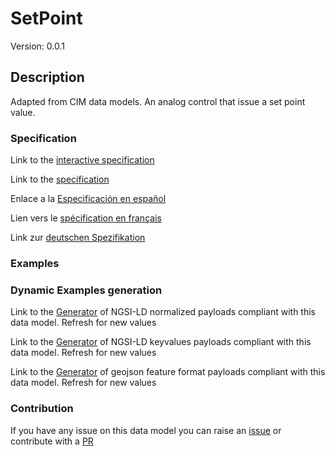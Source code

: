 # SetPoint
Version: 0.0.1

## Description 

Adapted from CIM data models. An analog control that issue a set point value.
### Specification

Link to the [interactive specification](https://swagger.lab.fiware.org/?url=https://smart-data-models.github.io/dataModel.EnergyCIM/SetPoint/swagger.yaml)

Link to the [specification](https://github.com/smart-data-models/dataModel.EnergyCIM/blob/master/SetPoint/doc/spec.md)

Enlace a la [Especificación en español](https://github.com/smart-data-models/dataModel.EnergyCIM/blob/master/SetPoint/doc/spec_ES.md)

Lien vers le [spécification en français](https://github.com/smart-data-models/dataModel.EnergyCIM/blob/master/SetPoint/doc/spec_FR.md)

Link zur [deutschen Spezifikation](https://github.com/smart-data-models/dataModel.EnergyCIM/blob/master/SetPoint/doc/spec_DE.md)
### Examples
### Dynamic Examples generation

Link to the [Generator](https://smartdatamodels.org/extra/ngsi-ld_generator.php?schemaUrl=https://raw.githubusercontent.com/smart-data-models/dataModel.EnergyCIM/master/SetPoint/schema.json&email=info@smartdatamodels.org) of NGSI-LD normalized payloads compliant with this data model. Refresh for new values

Link to the [Generator](https://smartdatamodels.org/extra/ngsi-ld_generator_keyvalues.php?schemaUrl=https://raw.githubusercontent.com/smart-data-models/dataModel.EnergyCIM/master/SetPoint/schema.json&email=info@smartdatamodels.org) of NGSI-LD keyvalues payloads compliant with this data model. Refresh for new values

Link to the [Generator](https://smartdatamodels.org/extra/geojson_features_generator.php?schemaUrl=https://raw.githubusercontent.com/smart-data-models/dataModel.EnergyCIM/master/SetPoint/schema.json&email=info@smartdatamodels.org) of geojson feature format payloads compliant with this data model. Refresh for new values
### Contribution

 If you have any issue on this data model you can raise an [issue](https://github.com/smart-data-models/dataModel.EnergyCIM/issues)  or contribute with a [PR](https://github.com/smart-data-models/dataModel.EnergyCIM/pulls)